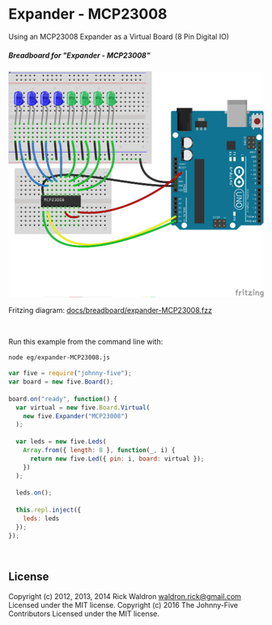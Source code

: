<!--remove-start-->

# Expander - MCP23008

<!--remove-end-->


Using an MCP23008 Expander as a Virtual Board (8 Pin Digital IO)





##### Breadboard for "Expander - MCP23008"



![docs/breadboard/expander-MCP23008.png](breadboard/expander-MCP23008.png)<br>

Fritzing diagram: [docs/breadboard/expander-MCP23008.fzz](breadboard/expander-MCP23008.fzz)

&nbsp;




Run this example from the command line with:
```bash
node eg/expander-MCP23008.js
```


```javascript
var five = require("johnny-five");
var board = new five.Board();

board.on("ready", function() {
  var virtual = new five.Board.Virtual(
    new five.Expander("MCP23008")
  );

  var leds = new five.Leds(
    Array.from({ length: 8 }, function(_, i) {
      return new five.Led({ pin: i, board: virtual });
    })
  );

  leds.on();

  this.repl.inject({
    leds: leds
  });
});

```








&nbsp;

<!--remove-start-->

## License
Copyright (c) 2012, 2013, 2014 Rick Waldron <waldron.rick@gmail.com>
Licensed under the MIT license.
Copyright (c) 2016 The Johnny-Five Contributors
Licensed under the MIT license.

<!--remove-end-->
